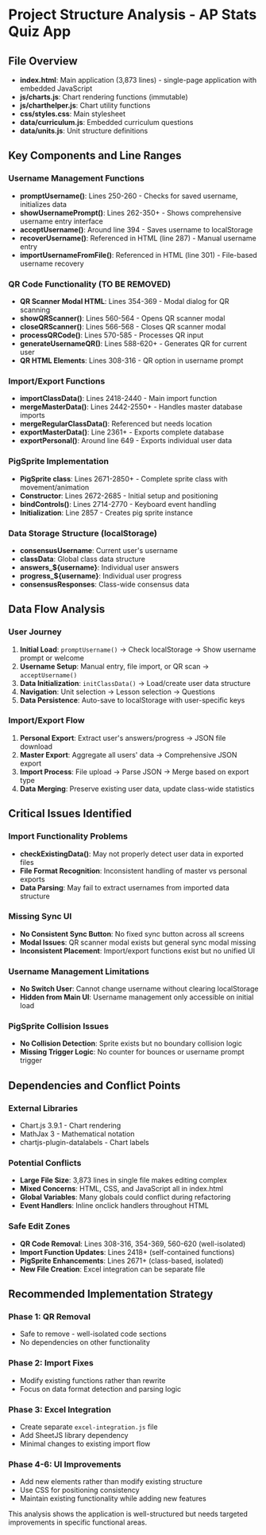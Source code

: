 # Project Structure Analysis - AP Stats Quiz App

## File Overview
- **index.html**: Main application (3,873 lines) - single-page application with embedded JavaScript
- **js/charts.js**: Chart rendering functions (immutable)
- **js/charthelper.js**: Chart utility functions
- **css/styles.css**: Main stylesheet
- **data/curriculum.js**: Embedded curriculum questions
- **data/units.js**: Unit structure definitions

## Key Components and Line Ranges

### Username Management Functions
- **promptUsername()**: Lines 250-260 - Checks for saved username, initializes data
- **showUsernamePrompt()**: Lines 262-350+ - Shows comprehensive username entry interface
- **acceptUsername()**: Around line 394 - Saves username to localStorage
- **recoverUsername()**: Referenced in HTML (line 287) - Manual username entry
- **importUsernameFromFile()**: Referenced in HTML (line 301) - File-based username recovery

### QR Code Functionality (TO BE REMOVED)
- **QR Scanner Modal HTML**: Lines 354-369 - Modal dialog for QR scanning
- **showQRScanner()**: Lines 560-564 - Opens QR scanner modal
- **closeQRScanner()**: Lines 566-568 - Closes QR scanner modal
- **processQRCode()**: Lines 570-585 - Processes QR input
- **generateUsernameQR()**: Lines 588-620+ - Generates QR for current user
- **QR HTML Elements**: Lines 308-316 - QR option in username prompt

### Import/Export Functions
- **importClassData()**: Lines 2418-2440 - Main import function
- **mergeMasterData()**: Lines 2442-2550+ - Handles master database imports
- **mergeRegularClassData()**: Referenced but needs location
- **exportMasterData()**: Line 2361+ - Exports complete database
- **exportPersonal()**: Around line 649 - Exports individual user data

### PigSprite Implementation
- **PigSprite class**: Lines 2671-2850+ - Complete sprite class with movement/animation
- **Constructor**: Lines 2672-2685 - Initial setup and positioning
- **bindControls()**: Lines 2714-2770 - Keyboard event handling
- **Initialization**: Line 2857 - Creates pig sprite instance

### Data Storage Structure (localStorage)
- **consensusUsername**: Current user's username
- **classData**: Global class data structure
- **answers_${username}**: Individual user answers
- **progress_${username}**: Individual user progress
- **consensusResponses**: Class-wide consensus data

## Data Flow Analysis

### User Journey
1. **Initial Load**: `promptUsername()` → Check localStorage → Show username prompt or welcome
2. **Username Setup**: Manual entry, file import, or QR scan → `acceptUsername()`
3. **Data Initialization**: `initClassData()` → Load/create user data structure
4. **Navigation**: Unit selection → Lesson selection → Questions
5. **Data Persistence**: Auto-save to localStorage with user-specific keys

### Import/Export Flow
1. **Personal Export**: Extract user's answers/progress → JSON file download
2. **Master Export**: Aggregate all users' data → Comprehensive JSON export
3. **Import Process**: File upload → Parse JSON → Merge based on export type
4. **Data Merging**: Preserve existing user data, update class-wide statistics

## Critical Issues Identified

### Import Functionality Problems
- **checkExistingData()**: May not properly detect user data in exported files
- **File Format Recognition**: Inconsistent handling of master vs personal exports
- **Data Parsing**: May fail to extract usernames from imported data structure

### Missing Sync UI
- **No Consistent Sync Button**: No fixed sync button across all screens
- **Modal Issues**: QR scanner modal exists but general sync modal missing
- **Inconsistent Placement**: Import/export functions exist but no unified UI

### Username Management Limitations
- **No Switch User**: Cannot change username without clearing localStorage
- **Hidden from Main UI**: Username management only accessible on initial load

### PigSprite Collision Issues
- **No Collision Detection**: Sprite exists but no boundary collision logic
- **Missing Trigger Logic**: No counter for bounces or username prompt trigger

## Dependencies and Conflict Points

### External Libraries
- Chart.js 3.9.1 - Chart rendering
- MathJax 3 - Mathematical notation
- chartjs-plugin-datalabels - Chart labels

### Potential Conflicts
- **Large File Size**: 3,873 lines in single file makes editing complex
- **Mixed Concerns**: HTML, CSS, and JavaScript all in index.html
- **Global Variables**: Many globals could conflict during refactoring
- **Event Handlers**: Inline onclick handlers throughout HTML

### Safe Edit Zones
- **QR Code Removal**: Lines 308-316, 354-369, 560-620 (well-isolated)
- **Import Function Updates**: Lines 2418+ (self-contained functions)
- **PigSprite Enhancements**: Lines 2671+ (class-based, isolated)
- **New File Creation**: Excel integration can be separate file

## Recommended Implementation Strategy

### Phase 1: QR Removal
- Safe to remove - well-isolated code sections
- No dependencies on other functionality

### Phase 2: Import Fixes
- Modify existing functions rather than rewrite
- Focus on data format detection and parsing logic

### Phase 3: Excel Integration
- Create separate `excel-integration.js` file
- Add SheetJS library dependency
- Minimal changes to existing import flow

### Phase 4-6: UI Improvements
- Add new elements rather than modify existing structure
- Use CSS for positioning consistency
- Maintain existing functionality while adding new features

This analysis shows the application is well-structured but needs targeted improvements in specific functional areas.